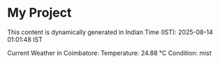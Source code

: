 # My Project

This content is dynamically generated in Indian Time (IST): 2025-08-14 01:01:48 IST


Current Weather in Coimbatore:
Temperature: 24.88 °C
Condition: mist
